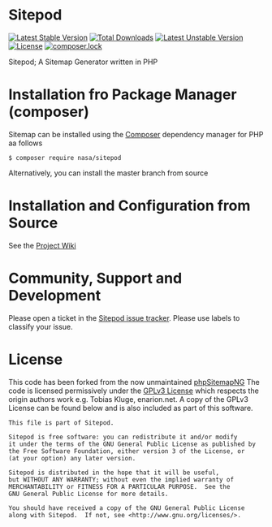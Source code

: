# Sitepod

[![Latest Stable Version](https://poser.pugx.org/nasa/sitepod/v/stable)](https://packagist.org/packages/nasa/sitepod)
[![Total Downloads](https://poser.pugx.org/nasa/sitepod/downloads)](https://packagist.org/packages/nasa/sitepod)
[![Latest Unstable Version](https://poser.pugx.org/nasa/sitepod/v/unstable)](https://packagist.org/packages/nasa/sitepod)
[![License](https://poser.pugx.org/nasa/sitepod/license)](https://packagist.org/packages/nasa/sitepod)
[![composer.lock](https://poser.pugx.org/nasa/sitepod/composerlock)](https://packagist.org/packages/nasa/sitepod)

Sitepod; A Sitemap Generator written in PHP

# Installation fro Package Manager (composer)
Sitemap can be installed using the [Composer](https://getcomposer.org/) 
dependency manager for PHP aa follows
```
$ composer require nasa/sitepod
```
Alternatively, you can install the master branch from source

# Installation and Configuration from Source

See the [Project Wiki](https://github.com/nasa/sitepod/wiki)

# Community, Support and Development
Please open a ticket in the [Sitepod issue tracker](https://github.com/nasa/sitepod/issues).
Please use labels to classify your issue.

# License
This code has been forked from the now unmaintained [phpSitemapNG](http://enarion.net/tools/phpsitemapng/)
The code is licensed permissively under the [GPLv3 License](https://www.gnu.org/licenses/gpl-3.0.en.html) which respects the origin authors work e.g. Tobias Kluge, enarion.net.
A copy of the GPLv3 License can be found below and is also included as part of this software.
```
This file is part of Sitepod.

Sitepod is free software: you can redistribute it and/or modify
it under the terms of the GNU General Public License as published by
the Free Software Foundation, either version 3 of the License, or
(at your option) any later version.

Sitepod is distributed in the hope that it will be useful,
but WITHOUT ANY WARRANTY; without even the implied warranty of
MERCHANTABILITY or FITNESS FOR A PARTICULAR PURPOSE.  See the
GNU General Public License for more details.

You should have received a copy of the GNU General Public License
along with Sitepod.  If not, see <http://www.gnu.org/licenses/>.
```
